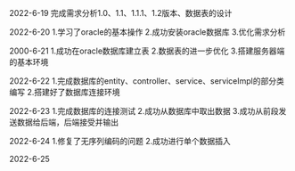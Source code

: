 2022-6-19
完成需求分析1.0、1.1、1.1.1、1.2版本、数据表的设计

2022-6-20
1.学习了oracle的基本操作
2.成功安装oracle数据库
3.优化需求分析

2000-6-21
1.成功在oracle数据库建立表
2.数据表的进一步优化
3.搭建服务器端的基本环境

2022-6-22
1.完成数据库的entity、controller、service、serviceImpl的部分类编写
2.搭建好了数据库连接环境

2022-6-23
1.完成数据库的连接测试
2.成功从数据库中取出数据
3.成功从前段发送数据给后端，后端接受并输出

2022-6-24
1.修复了无序列编码的问题
2.成功进行单个数据插入

2022-6-25